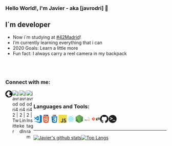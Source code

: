 ### Hello World!, I'm Javier - aka [javrodri] 👋

## I´m developer

-  Now i´m studying at [#42Madrid][42website]!
-  I’m currently learning everything that i can
-  2020 Goals: Learn a little more 
-  Fun fact: I always carry a reel camera in my backpack
<br />
<br />

### Connect with me:

[<img align="left" alt="javrodri42.com" width="22px" src="https://raw.githubusercontent.com/iconic/open-iconic/master/svg/globe.svg" />][github]
[<img align="left" alt="javrodri42 | Twitter" width="22px" src="https://cdn.jsdelivr.net/npm/simple-icons@v3/icons/twitter.svg" />][twitter]
[<img align="left" alt="javrodri42 | LinkedIn" width="22px" src="https://cdn.jsdelivr.net/npm/simple-icons@v3/icons/linkedin.svg" />][linkedin]
[<img align="left" alt="javrodri42 | Instagram" width="22px" src="https://cdn.jsdelivr.net/npm/simple-icons@v3/icons/instagram.svg" />][instagram]

<br />

### Languages and Tools:

<img align="left" alt="Visual Studio Code" width="26px" src="https://raw.githubusercontent.com/github/explore/80688e429a7d4ef2fca1e82350fe8e3517d3494d/topics/visual-studio-code/visual-studio-code.png" />
<img align="left" alt="HTML5" width="26px" src="https://raw.githubusercontent.com/github/explore/80688e429a7d4ef2fca1e82350fe8e3517d3494d/topics/html/html.png" />
<img align="left" alt="CSS3" width="26px" src="https://raw.githubusercontent.com/github/explore/80688e429a7d4ef2fca1e82350fe8e3517d3494d/topics/css/css.png" />
<img align="left" alt="JavaScript" width="26px" src="https://raw.githubusercontent.com/github/explore/80688e429a7d4ef2fca1e82350fe8e3517d3494d/topics/javascript/javascript.png" />
<img align="left" alt="React" width="26px" src="https://raw.githubusercontent.com/github/explore/80688e429a7d4ef2fca1e82350fe8e3517d3494d/topics/react/react.png" />
<img align="left" alt="Node.js" width="26px" src="https://raw.githubusercontent.com/github/explore/80688e429a7d4ef2fca1e82350fe8e3517d3494d/topics/nodejs/nodejs.png" />
<img align="left" alt="MySQL" width="26px" src="https://raw.githubusercontent.com/github/explore/80688e429a7d4ef2fca1e82350fe8e3517d3494d/topics/mysql/mysql.png" />
<img align="left" alt="Git" width="26px" src="https://raw.githubusercontent.com/github/explore/80688e429a7d4ef2fca1e82350fe8e3517d3494d/topics/git/git.png" />
<img align="left" alt="GitHub" width="26px" src="https://raw.githubusercontent.com/github/explore/78df643247d429f6cc873026c0622819ad797942/topics/github/github.png" />
<img align="left" alt="Terminal" width="26px" src="https://raw.githubusercontent.com/github/explore/80688e429a7d4ef2fca1e82350fe8e3517d3494d/topics/terminal/terminal.png" />

<br />
<br />

---


[![Javier's github stats](https://github-readme-stats.javrodri42.vercel.app/api?username=javrodri42&count_private=true)](https://github.com/javrodri42)[![Top Langs](https://github-readme-stats.javrodri42.vercel.app/api/top-langs?username=javrodri42&layout=compact)](https://github.com/javrodri42)

[github]: https://github.com/javrodri42?tab=repositories
[42website]: https://42madrid.com/
[twitter]: https://twitter.com/JaviNoPants
[instagram]: https://instagram.com/shooting_for_nothing/
[linkedin]: https://linkedin.com/in/javier-rodriguezg/
